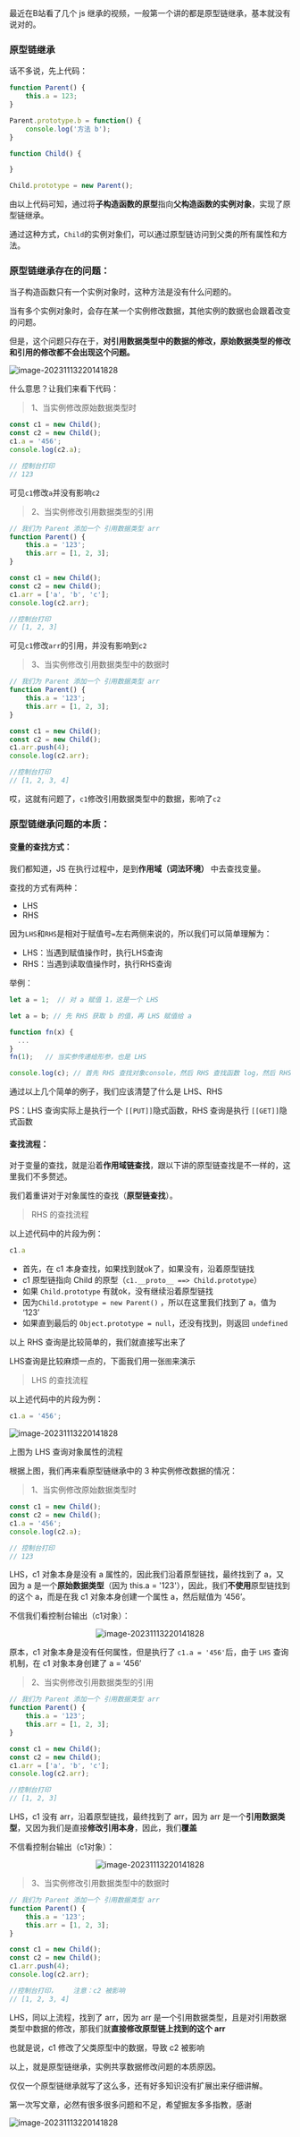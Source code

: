 最近在B站看了几个 js 继承的视频，一般第一个讲的都是原型链继承，基本就没有说对的。
### 原型链继承

话不多说，先上代码：
```js
function Parent() {
    this.a = 123;
}

Parent.prototype.b = function() {
    console.log('方法 b');
}

function Child() {

}

Child.prototype = new Parent();
```
由以上代码可知，通过将**子构造函数的原型**指向**父构造函数的实例对象**，实现了原型链继承。

通过这种方式，`Child`的实例对象们，可以通过原型链访问到父类的所有属性和方法。

### 原型链继承存在的问题：
当子构造函数只有一个实例对象时，这种方法是没有什么问题的。

当有多个实例对象时，会存在某一个实例修改数据，其他实例的数据也会跟着改变的问题。

但是，这个问题只存在于，**对引用数据类型中的数据的修改，原始数据类型的修改和引用的修改都不会出现这个问题。**


<img src="/js/proto-inherit1.jpg" alt="image-20231113220141828" style="zoom:100%;cursor:zoom-in" data-fancybox="gallery"/>

什么意思？让我们来看下代码：

>1、当实例修改原始数据类型时

```js
const c1 = new Child();
const c2 = new Child();
c1.a = '456';
console.log(c2.a);

// 控制台打印
// 123
```
可见`c1`修改`a`并没有影响`c2`

>2、当实例修改引用数据类型的引用

```js
// 我们为 Parent 添加一个 引用数据类型 arr
function Parent() {
    this.a = '123';
    this.arr = [1, 2, 3];
}

const c1 = new Child();
const c2 = new Child();
c1.arr = ['a', 'b', 'c'];
console.log(c2.arr);

//控制台打印
// [1, 2, 3]
```
可见`c1`修改`arr`的引用，并没有影响到`c2`

>3、当实例修改引用数据类型中的数据时

```js
// 我们为 Parent 添加一个 引用数据类型 arr
function Parent() {
    this.a = '123';
    this.arr = [1, 2, 3];
}

const c1 = new Child();
const c2 = new Child();
c1.arr.push(4);
console.log(c2.arr);

//控制台打印
// [1, 2, 3, 4]
```
哎，这就有问题了，`c1`修改引用数据类型中的数据，影响了`c2`


### 原型链继承问题的本质：

#### 变量的查找方式：
我们都知道，JS 在执行过程中，是到**作用域（词法环境）** 中去查找变量。

查找的方式有两种：
- LHS
- RHS

因为`LHS`和`RHS`是相对于赋值号`=`左右两侧来说的，所以我们可以简单理解为：
- LHS：当遇到赋值操作时，执行LHS查询
- RHS：当遇到读取值操作时，执行RHS查询

举例：
```js
let a = 1;  // 对 a 赋值 1，这是一个 LHS

let a = b; // 先 RHS 获取 b 的值，再 LHS 赋值给 a

function fn(x) {
  ...
}
fn(1);   // 当实参传递给形参，也是 LHS

console.log(c); // 首先 RHS 查找对象console，然后 RHS 查找函数 log，然后 RHS 查找变量 c，最后输出 
```
通过以上几个简单的例子，我们应该清楚了什么是 LHS、RHS

PS：LHS 查询实际上是执行一个 `[[PUT]]`隐式函数，RHS 查询是执行 `[[GET]]`隐式函数


#### 查找流程：

对于变量的查找，就是沿着**作用域链查找**，跟以下讲的原型链查找是不一样的，这里我们不多赘述。

我们着重讲对于对象属性的查找（**原型链查找**）。

>RHS 的查找流程

以上述代码中的片段为例：
```js
c1.a
```
- 首先，在 c1 本身查找，如果找到就ok了，如果没有，沿着原型链找
- c1 原型链指向 Child 的原型（`c1.__proto__ ==> Child.prototype`）
- 如果 `Child.prototype` 有就ok，没有继续沿着原型链找
- 因为`Child.prototype = new Parent()` ，所以在这里我们找到了 a，值为 ‘123’
- 如果直到最后的 `Object.prototype = null`，还没有找到，则返回 `undefined`

以上 RHS 查询是比较简单的，我们就直接写出来了

LHS查询是比较麻烦一点的，下面我们用一张`图`来演示

>LHS 的查找流程

以上述代码中的片段为例：
```js
c1.a = '456';
```

<img src="/js/proto-inherit2.jpg" alt="image-20231113220141828" style="zoom:100%;cursor:zoom-in" data-fancybox="gallery"/>

上图为 LHS 查询对象属性的流程

根据上图，我们再来看原型链继承中的 3 种实例修改数据的情况：

>1、当实例修改原始数据类型时

```js
const c1 = new Child();
const c2 = new Child();
c1.a = '456';
console.log(c2.a);

// 控制台打印
// 123
```
LHS，c1 对象本身是没有 a 属性的，因此我们沿着原型链找，最终找到了 a，又因为 a 是一个**原始数据类型**（因为 this.a = '123'），因此，我们**不使用**原型链找到的这个 a，而是在我 c1 对象本身创建一个属性 a，然后赋值为 ‘456’。

不信我们看控制台输出（c1对象）：

<p align=center><img src="/js/proto-inherit3.jpg" alt="image-20231113220141828" style="zoom:100%;cursor:zoom-in" data-fancybox="gallery"/></p>

原本，c1 对象本身是没有任何属性，但是执行了 `c1.a = '456'`后，由于 `LHS` 查询机制，在 c1 对象本身创建了 a = ‘456’


>2、当实例修改引用数据类型的引用

```js
// 我们为 Parent 添加一个 引用数据类型 arr
function Parent() {
    this.a = '123';
    this.arr = [1, 2, 3];
}

const c1 = new Child();
const c2 = new Child();
c1.arr = ['a', 'b', 'c'];
console.log(c2.arr);

//控制台打印
// [1, 2, 3]
```

LHS，c1 没有 arr，沿着原型链找，最终找到了 arr，因为 arr 是一个**引用数据类型**，又因为我们是直接**修改引用本身**，因此，我们**覆盖**

不信看控制台输出（c1对象）：

<p align=center><img src="/js/proto-inherit4.jpg" alt="image-20231113220141828" style="zoom:100%;cursor:zoom-in" data-fancybox="gallery"/></p>


>3、当实例修改引用数据类型中的数据时

```js
// 我们为 Parent 添加一个 引用数据类型 arr
function Parent() {
    this.a = '123';
    this.arr = [1, 2, 3];
}

const c1 = new Child();
const c2 = new Child();
c1.arr.push(4);
console.log(c2.arr);

//控制台打印，    注意：c2 被影响
// [1, 2, 3, 4]
```

LHS，同以上流程，找到了 arr，因为 arr 是一个引用数据类型，且是对引用数据类型中数据的修改，那我们就**直接修改原型链上找到的这个 arr**

也就是说，c1 修改了父类原型中的数据，导致 c2 被影响

以上，就是原型链继承，实例共享数据修改问题的本质原因。

仅仅一个原型链继承就写了这么多，还有好多知识没有扩展出来仔细讲解。

第一次写文章，必然有很多很多问题和不足，希望掘友多多指教，感谢

<img src="/js/proto-inherit5.jpg" alt="image-20231113220141828" style="zoom:100%;cursor:zoom-in" data-fancybox="gallery"/>